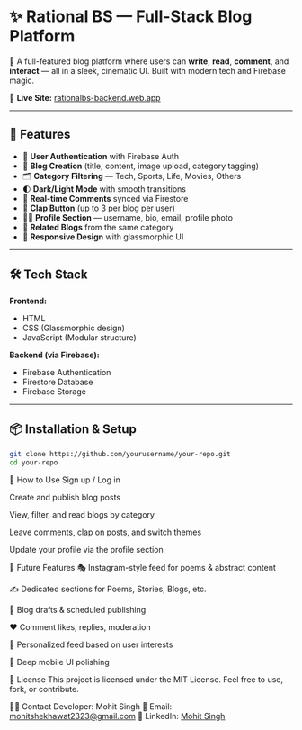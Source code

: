 # ✨ Rational BS — Full-Stack Blog Platform

🚀 A full-featured blog platform where users can **write**, **read**, **comment**, and **interact** — all in a sleek, cinematic UI. Built with modern tech and Firebase magic.

🔗 **Live Site:** [rationalbs-backend.web.app](https://rationalbs-backend.web.app/index.html)

---

## 📌 Features

- 🔐 **User Authentication** with Firebase Auth  
- 📝 **Blog Creation** (title, content, image upload, category tagging)  
- 🗂️ **Category Filtering** — Tech, Sports, Life, Movies, Others  
- 🌓 **Dark/Light Mode** with smooth transitions  
- 💬 **Real-time Comments** synced via Firestore  
- 👏 **Clap Button** (up to 3 per blog per user)  
- 🧑‍💻 **Profile Section** — username, bio, email, profile photo  
- 🔄 **Related Blogs** from the same category  
- 📱 **Responsive Design** with glassmorphic UI

---

## 🛠 Tech Stack

**Frontend:**  
- HTML  
- CSS (Glassmorphic design)  
- JavaScript (Modular structure)

**Backend (via Firebase):**  
- Firebase Authentication  
- Firestore Database  
- Firebase Storage

---

## 📦 Installation & Setup

```bash
git clone https://github.com/yourusername/your-repo.git
cd your-repo
```



🧠 How to Use
Sign up / Log in

Create and publish blog posts

View, filter, and read blogs by category

Leave comments, clap on posts, and switch themes

Update your profile via the profile section



🔮 Future Features
🎭 Instagram-style feed for poems & abstract content

✍️ Dedicated sections for Poems, Stories, Blogs, etc.

📅 Blog drafts & scheduled publishing

❤️ Comment likes, replies, moderation

🧠 Personalized feed based on user interests

📱 Deep mobile UI polishing

📜 License
This project is licensed under the MIT License.
Feel free to use, fork, or contribute.

🙋‍♂️ Contact
Developer: Mohit Singh
📧 Email: mohitshekhawat2323@gmail.com
🔗 LinkedIn: [Mohit Singh](https://www.linkedin.com/in/mohit-singh-a64848258/)